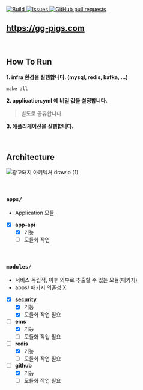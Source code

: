 <p>
  
<a href="https://github.com/pigs-pango-team/gg-pigs-api/actions">  
  <img alt="Build" src="https://github.com/pigs-pango-team/gg-pigs-api/workflows/build/badge.svg" />
</a>
<a href="https://github.com/pigs-pango-team/gg-pigs-api/issues">
  <img alt="Issues" src="https://img.shields.io/github/issues/pigs-pango-team/gg-pigs-api?color=0088ff" />
</a>
<a href="https://github.com/pigs-pango-team/gg-pigs-api/pulls">
  <img alt="GitHub pull requests" src="https://img.shields.io/github/issues-pr/pigs-pango-team/gg-pigs-api?color=0088ff" />
</a>
</p>

## https://gg-pigs.com

<br>

## How To Run

**1. infra 환경을 실행합니다. (mysql, redis, kafka, ...)**

```shell
make all
```

**2. application.yml 에 비밀 값을 설정합니다.**

> 별도로 공유합니다.

**3. 애플리케이션을 실행합니다.**

<br>

## Architecture

![광고돼지 아키텍처 drawio (1)](https://user-images.githubusercontent.com/35790290/153448150-c7a7c99d-734b-4897-8574-bc33a9759893.png)

<br>

### `apps/`

- Application 모듈

- [X] **app-api**
  - [X] 기능
  - [ ] 모듈화 작업

<br>

### `modules/`

- 서비스 독립적, 이후 외부로 추출할 수 있는 모듈(패키지)
- apps/ 패키지 의존성 X

- [x] **[security](https://github.com/pigs-pango-team/gg-pigs-api/tree/develop/modules/security)**
  - [X] 기능
  - [X] 모듈화 작업 필요
- [ ] **ems**
  - [X] 기능
  - [ ] 모듈화 작업 필요
- [ ] **redis**
  - [X] 기능
  - [ ] 모듈화 작업 필요
- [ ] **github**
  - [X] 기능
  - [ ] 모듈화 작업 필요

<br>

